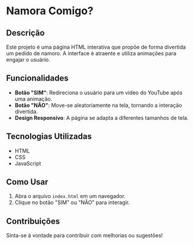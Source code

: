 # Namora Comigo?

## Descrição
Este projeto é uma página HTML interativa que propõe de forma divertida um pedido de namoro. A interface é atraente e utiliza animações para engajar o usuário.

## Funcionalidades
- **Botão "SIM"**: Redireciona o usuário para um vídeo do YouTube após uma animação.
- **Botão "NÃO"**: Move-se aleatoriamente na tela, tornando a interação divertida.
- **Design Responsivo**: A página se adapta a diferentes tamanhos de tela.

## Tecnologias Utilizadas
- HTML
- CSS
- JavaScript

## Como Usar
1. Abra o arquivo `index.html` em um navegador.
2. Clique no botão "SIM" ou "NÃO" para interagir.

## Contribuições
Sinta-se à vontade para contribuir com melhorias ou sugestões!
